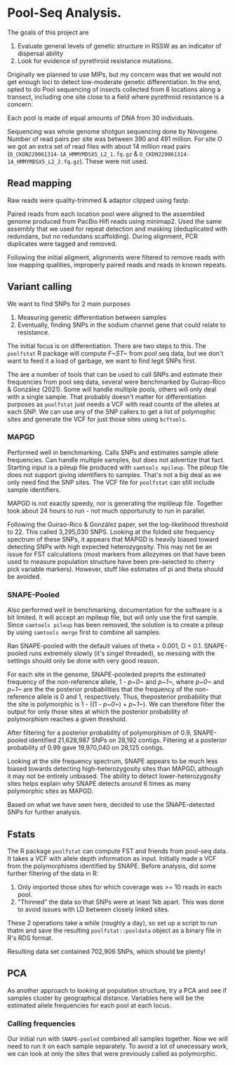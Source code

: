 # Pool-Seq Analysis.

The goals of this project are

 1. Evaluate general levels of genetic structure in RSSW as an indicator of dispersal ability
 2. Look for evidence of pyrethroid resistance mutations.
 
Originally we planned to use MIPs, but my concern was that we would not get enough loci to detect low-moderate genetic differentiation. In the end, opted to do Pool sequencing of insects collected from 8 locations along a transect, including one site close to a field where pyrethroid resistance is a concern.

Each pool is made of equal amounts of DNA from 30 individuals.

Sequencing was whole genome shotgun sequencing done by Novogene. Number of read pairs per site was between 390 and 491 million. For site O we got an extra set of read files with about 14 million read pairs (`O_CKDN220061314-1A_HMMYMDSX5_L2_1.fq.gz` & `O_CKDN220061314-1A_HMMYMDSX5_L2_2.fq.gz`). These were not used.


## Read mapping

Raw reads were quality-trimmed & adaptor clipped using fastp.

Paired reads from each location pool were aligned to the assembled genome produced from PacBio Hifi reads using minimap2. Used the same assembly that we used for repeat detection and masking (deduplicated with redundans, but no redundans scaffolding). During alignment, PCR duplicates were tagged and removed.

Following the initial aligment, alignments were filtered to remove reads with low mapping qualities, improperly paired reads and reads in known repeats.


## Variant calling

We want to find SNPs for 2 main purposes

 1. Measuring genetic differentiation between samples
 2. Eventually, finding SNPs in the sodium channel gene that could relate to resistance.
 
The initial focus is on differentiation. There are two steps to this. The `poolfstat` R package will compute *F~ST~* from pool seq data, but we don't want to feed it a load of garbage, we want to find legit SNPs first.

The are a number of tools that can be used to call SNPs and estimate their frequencies from pool seq data, several were benchmarked by Guirao-Rico & González (2021). Some will handle multiple pools, others will only deal with a single sample. That probably doesn't matter for differentiation purposes as `poolfstat` just needs a VCF with read counts of the alleles at each SNP. We can use any of the SNP callers to get a list of polymophic sites and generate the VCF for just those sites using `bcftools`.

### MAPGD

Performed well in benchmarking. Calls SNPs and estimates sample allele frequencies. Can handle multiple samples, but does not advertize that fact. Starting input is a pileup file produced with `samtools mpileup`. The pileup file does not support giving identifiers to samples. That's not a big deal as we only need find the SNP sites. The VCF file for `poolfstat` can still include sample identifiers.

MAPGD is not exactly speedy, nor is generating the mplileup file. Together took about 24 hours to run - not much opportunuty to run in parallel.

Following the Guirao-Rico & González paper, set the log-likelihood threshold to 22. This called 3,295,030 SNPS. Looking at the folded site frequency spectrum of these SNPs, it appears that MAPGD is heavily biased toward detecting SNPs with high expected heterozygosity. This may not be an issue for FST calculations (most markers from allozymes on that have been used to measure population structure have been pre-selected to cherry pick variable markers). However, stuff like estimates of pi and theta should be avoided.

### SNAPE-Pooled

Also performed well in benchmarking, documentation for the software is a bit limited. It will accept an mpileup file, but will only use the first sample. Since `samtools pileup` has been removed, the solution is to create a pileup by using `samtools merge` first to combine all samples.

Ran SNAPE-pooled with the default values of theta =  0.001,  D = 0.1. SNAPE-pooled runs extremely slowly (it's singel threaded), so messing with the settings should only be done with very good reason.

For each site in the genome, SNAPE-pooleded preprts the estimated frequency of the non-reference allele, 1 - *p~0~* and *p~1~*, where *p~0~* and *p~1~* are the the posterior probabilities that the frequency of the non-reference allele is 0 and 1, respectively. Thus, theposterior probability that the site is polymorphic is 1 - ((1 - *p~0~*) + *p~1~*). We can therefore filter the output for only those sites at which the posterior probability of polymorphism reaches a given threshold.

After filtering for a posterior probability of polymorphism of 0.9, SNAPE-pooled identified 21,628,987 SNPs on 28,192 contigs. Filtering at a posterior probability of 0.99 gave 19,970,040 on 28,125 contigs. 

Looking at the site frequency spectrum, SNAPE appears to be much less biased towards detecting high-heterozygosity sites than MAPGD, although it may not be entirely unbiased. The ability to detect lower-heterozygosity sites helps explain why SNAPE detects around 6 times as many polymorphic sites as MAPGD.


Based on what we have seen here, decided to use the SNAPE-detected SNPs for further analysis.

## Fstats

The R package `poolfstat` can compute FST and friends from pool-seq data. It takes a VCF with allele depth information as input. Initially made a VCF from the polymorphisms identified by SNAPE. Before analysis, did some further filtering of the data in R:

 1. Only imported those sites for which coverage was >= 10 reads in each pool.
 2. "Thinned" the data so that SNPs were at least 1kb apart. This was done to avoid issues with LD between closely linked sites.
 
These 2 operations take a while (roughly a day), so set up a script to run thatm and save the resulting `poolfstat::pooldata` object as a binary file in R's RDS format.

Resulting data set contained 702,906 SNPs, which should be plenty! 

## PCA

As another approach to looking at population structure, try a PCA and see if samples cluster by geographical distance. Variables here will be the estimated allele frequencies for each pool at each locus.

### Calling frequencies

Our initial run with `SNAPE-pooled` combined all samples together. Now we will need to run it on each sample separately. To avoid a lot of unecessary work, we can look at only the sites that were previously called as polymorphic.


